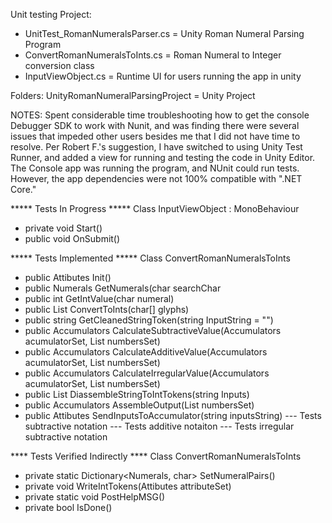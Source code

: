 Unit testing Project:
- UnitTest_RomanNumeralsParser.cs = Unity Roman Numeral Parsing Program
- ConvertRomanNumeralsToInts.cs = Roman Numeral to Integer conversion class 
- InputViewObject.cs = Runtime UI for users running the app in unity

Folders:
UnityRomanNumeralParsingProject  = Unity Project 

NOTES:
Spent considerable time troubleshooting how to get the console Debugger SDK to work with Nunit, and was finding there were several issues that impeded other users besides me that I did not have time to resolve. Per Robert F.'s suggestion, I have switched to using Unity Test Runner, and added a view for running and testing the code in Unity Editor. The Console app was running the program, and NUnit could run tests. However, the app dependencies were not 100% compatible with ".NET Core." 

***** Tests In Progress ***** 
Class InputViewObject : MonoBehaviour

- private void Start()
- public void OnSubmit()

***** Tests Implemented ***** 
Class ConvertRomanNumeralsToInts

- public Attibutes Init()
- public Numerals GetNumerals(char searchChar
- public int GetIntValue(char numeral)
- public List<int> ConvertToInts(char[] glyphs)
- public string GetCleanedStringToken(string InputString = "")
- public Accumulators CalculateSubtractiveValue(Accumulators acumulatorSet, List<int> numbersSet)
- public Accumulators CalculateAdditiveValue(Accumulators acumulatorSet, List<int> numbersSet)
- public Accumulators CalculateIrregularValue(Accumulators acumulatorSet, List<int> numbersSet)
- public List<int> DiassembleStringToIntTokens(string Inputs)
- public Accumulators AssembleOutput(List<int> numbersSet)
- public Attibutes SendInputsToAccumulator(string inputsString)
--- Tests subtractive notation
--- Tests additive notaiton
--- Tests irregular subtractive notation

**** Tests Verified Indirectly ****
Class ConvertRomanNumeralsToInts

- private static Dictionary<Numerals, char> SetNumeralPairs()
- private void WriteIntTokens(Attibutes attributeSet)
- private static void PostHelpMSG()
- private bool IsDone()

